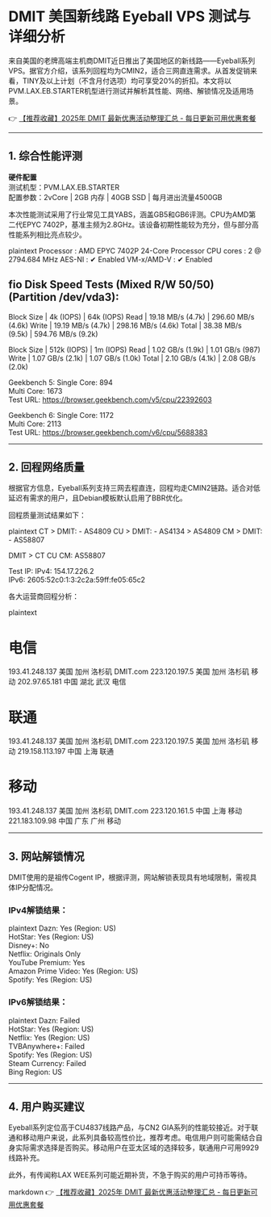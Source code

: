 # DMIT 美国新线路 Eyeball VPS 测试与详细分析

来自美国的老牌高端主机商DMIT近日推出了美国地区的新线路——Eyeball系列VPS。据官方介绍，该系列回程均为CMIN2，适合三网直连需求。从首发促销来看，TINY及以上计划（不含月付选项）均可享受20%的折扣。本文将以PVM.LAX.EB.STARTER机型进行测试并解析其性能、网络、解锁情况及适用场景。

👉 [【推荐收藏】2025年 DMIT 最新优惠活动整理汇总 - 每日更新可用优惠套餐](https://bit.ly/dmit_coupon)

---

## 1. 综合性能评测

**硬件配置**  
测试机型：PVM.LAX.EB.STARTER  
配置参数：2vCore | 2GB 内存 | 40GB SSD | 每月进出流量4500GB  

本次性能测试采用了行业常见工具YABS，涵盖GB5和GB6评测。CPU为AMD第二代EPYC 7402P，基准主频为2.8GHz。该设备初期性能较为充分，但与部分高性能系列相比亮点较少。

plaintext
Processor  : AMD EPYC 7402P 24-Core Processor
CPU cores  : 2 @ 2794.684 MHz
AES-NI     : ✔ Enabled
VM-x/AMD-V : ✔ Enabled

fio Disk Speed Tests (Mixed R/W 50/50) (Partition /dev/vda3):
---------------------------------
Block Size | 4k            (IOPS) | 64k           (IOPS)
Read       | 19.18 MB/s    (4.7k) | 296.60 MB/s   (4.6k)
Write      | 19.19 MB/s    (4.7k) | 298.16 MB/s   (4.6k)
Total      | 38.38 MB/s    (9.5k) | 594.76 MB/s   (9.2k)

Block Size | 512k          (IOPS) | 1m            (IOPS)
Read       | 1.02 GB/s     (1.9k) | 1.01 GB/s      (987)
Write      | 1.07 GB/s     (2.1k) | 1.07 GB/s     (1.0k)
Total      | 2.10 GB/s     (4.1k) | 2.08 GB/s     (2.0k)

Geekbench 5:
Single Core: 894  
Multi Core: 1673  
Test URL: https://browser.geekbench.com/v5/cpu/22392603

Geekbench 6:
Single Core: 1172  
Multi Core: 2113  
Test URL: https://browser.geekbench.com/v6/cpu/5688383


---

## 2. 回程网络质量

根据官方信息，Eyeball系列支持三网去程直连，回程均走CMIN2链路。适合对低延迟有需求的用户，且Debian模板默认启用了BBR优化。

回程质量测试结果如下：

plaintext
CT > DMIT: - AS4809
CU > DMIT: - AS4134 > AS4809
CM > DMIT: - AS58807

DMIT > CT CU CM: AS58807

Test IP:
IPv4: 154.17.226.2  
IPv6: 2605:52c0:1:3:2c2a:59ff:fe05:65c2


各大运营商回程分析：

plaintext
# 电信
193.41.248.137  美国 加州 洛杉矶 DMIT.com
223.120.197.5   美国 加州 洛杉矶 移动
202.97.65.181   中国 湖北 武汉 电信

# 联通
193.41.248.137  美国 加州 洛杉矶 DMIT.com
223.120.197.5   美国 加州 洛杉矶 移动
219.158.113.197 中国 上海 联通

# 移动
193.41.248.137  美国 加州 洛杉矶 DMIT.com
223.120.161.5   中国 上海 移动
221.183.109.98  中国 广东 广州 移动


---

## 3. 网站解锁情况

DMIT使用的是祖传Cogent IP，根据评测，网站解锁表现具有地域限制，需视具体IP分配情况。

### IPv4解锁结果：

plaintext
Dazn:               Yes (Region: US)  
HotStar:            Yes (Region: US)  
Disney+:            No  
Netflix:            Originals Only  
YouTube Premium:    Yes  
Amazon Prime Video: Yes (Region: US)  
Spotify:            Yes (Region: US)


### IPv6解锁结果：

plaintext
Dazn:               Failed  
HotStar:            Yes (Region: US)  
Netflix:            Yes (Region: US)  
TVBAnywhere+:       Failed  
Spotify:            Yes (Region: US)  
Steam Currency:     Failed  
Bing Region:        US  


---

## 4. 用户购买建议

Eyeball系列定位高于CU4837线路产品，与CN2 GIA系列的性能较接近。对于联通和移动用户来说，此系列具备较高性价比，推荐考虑。电信用户则可能需结合自身实际需求选择是否购买。移动用户在亚太区域的选择较多，联通用户可用9929线路补充。

此外，有传闻称LAX WEE系列可能近期补货，不急于购买的用户可持币等待。

markdown
👉 [【推荐收藏】2025年 DMIT 最新优惠活动整理汇总 - 每日更新可用优惠套餐](https://bit.ly/dmit_coupon)